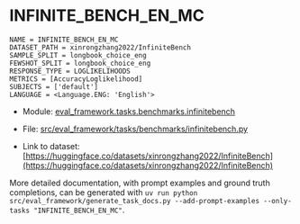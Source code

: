 # INFINITE_BENCH_EN_MC

````
NAME = INFINITE_BENCH_EN_MC
DATASET_PATH = xinrongzhang2022/InfiniteBench
SAMPLE_SPLIT = longbook_choice_eng
FEWSHOT_SPLIT = longbook_choice_eng
RESPONSE_TYPE = LOGLIKELIHOODS
METRICS = [AccuracyLoglikelihood]
SUBJECTS = ['default']
LANGUAGE = <Language.ENG: 'English'>
````

- Module: [eval_framework.tasks.benchmarks.infinitebench](eval_framework.tasks.benchmarks.infinitebench)

- File: [src/eval_framework/tasks/benchmarks/infinitebench.py](../../src/eval_framework/tasks/benchmarks/infinitebench.py)

- Link to dataset: [https://huggingface.co/datasets/xinrongzhang2022/InfiniteBench](https://huggingface.co/datasets/xinrongzhang2022/InfiniteBench)

More detailed documentation, with prompt examples and ground truth completions, can be generated with `uv run python src/eval_framework/generate_task_docs.py --add-prompt-examples --only-tasks "INFINITE_BENCH_EN_MC"`.
